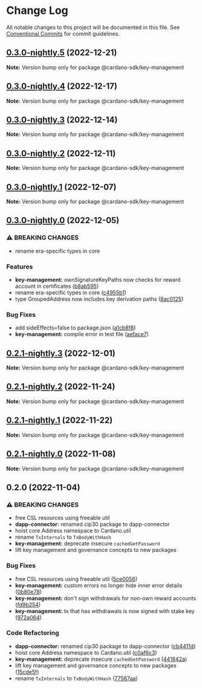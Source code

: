 # Change Log

All notable changes to this project will be documented in this file.
See [Conventional Commits](https://conventionalcommits.org) for commit guidelines.

## [0.3.0-nightly.5](https://github.com/input-output-hk/cardano-js-sdk/compare/@cardano-sdk/key-management@0.3.0-nightly.4...@cardano-sdk/key-management@0.3.0-nightly.5) (2022-12-21)

**Note:** Version bump only for package @cardano-sdk/key-management

## [0.3.0-nightly.4](https://github.com/input-output-hk/cardano-js-sdk/compare/@cardano-sdk/key-management@0.3.0-nightly.3...@cardano-sdk/key-management@0.3.0-nightly.4) (2022-12-17)

**Note:** Version bump only for package @cardano-sdk/key-management

## [0.3.0-nightly.3](https://github.com/input-output-hk/cardano-js-sdk/compare/@cardano-sdk/key-management@0.3.0-nightly.2...@cardano-sdk/key-management@0.3.0-nightly.3) (2022-12-14)

**Note:** Version bump only for package @cardano-sdk/key-management

## [0.3.0-nightly.2](https://github.com/input-output-hk/cardano-js-sdk/compare/@cardano-sdk/key-management@0.3.0-nightly.1...@cardano-sdk/key-management@0.3.0-nightly.2) (2022-12-11)

**Note:** Version bump only for package @cardano-sdk/key-management

## [0.3.0-nightly.1](https://github.com/input-output-hk/cardano-js-sdk/compare/@cardano-sdk/key-management@0.3.0-nightly.0...@cardano-sdk/key-management@0.3.0-nightly.1) (2022-12-07)

**Note:** Version bump only for package @cardano-sdk/key-management

## [0.3.0-nightly.0](https://github.com/input-output-hk/cardano-js-sdk/compare/@cardano-sdk/key-management@0.2.1-nightly.3...@cardano-sdk/key-management@0.3.0-nightly.0) (2022-12-05)

### ⚠ BREAKING CHANGES

- rename era-specific types in core

### Features

- **key-management:** ownSignatureKeyPaths now checks for reward account in certificates ([b8ab595](https://github.com/input-output-hk/cardano-js-sdk/commit/b8ab59588475f7cf2b4773f6e8fda084d74aeac0))
- rename era-specific types in core ([c4955b1](https://github.com/input-output-hk/cardano-js-sdk/commit/c4955b1f3ae0992bb55b1c1461a1e449be0b6ef2))
- type GroupedAddress now includes key derivation paths ([8ac0125](https://github.com/input-output-hk/cardano-js-sdk/commit/8ac0125152fa2f3eb95c3e4c32bee077d2df722f))

### Bug Fixes

- add sideEffects=false to package.json ([a1cb8f8](https://github.com/input-output-hk/cardano-js-sdk/commit/a1cb8f807e8d5947d0c512e0918713ff97d5d48e))
- **key-management:** compile error in test file ([aeface7](https://github.com/input-output-hk/cardano-js-sdk/commit/aeface7d44416864256011f8ef8028cf38133470))

## [0.2.1-nightly.3](https://github.com/input-output-hk/cardano-js-sdk/compare/@cardano-sdk/key-management@0.2.1-nightly.2...@cardano-sdk/key-management@0.2.1-nightly.3) (2022-12-01)

**Note:** Version bump only for package @cardano-sdk/key-management

## [0.2.1-nightly.2](https://github.com/input-output-hk/cardano-js-sdk/compare/@cardano-sdk/key-management@0.2.1-nightly.1...@cardano-sdk/key-management@0.2.1-nightly.2) (2022-11-24)

**Note:** Version bump only for package @cardano-sdk/key-management

## [0.2.1-nightly.1](https://github.com/input-output-hk/cardano-js-sdk/compare/@cardano-sdk/key-management@0.2.1-nightly.0...@cardano-sdk/key-management@0.2.1-nightly.1) (2022-11-22)

**Note:** Version bump only for package @cardano-sdk/key-management

## [0.2.1-nightly.0](https://github.com/input-output-hk/cardano-js-sdk/compare/@cardano-sdk/key-management@0.2.0...@cardano-sdk/key-management@0.2.1-nightly.0) (2022-11-08)

**Note:** Version bump only for package @cardano-sdk/key-management

## 0.2.0 (2022-11-04)

### ⚠ BREAKING CHANGES

- free CSL resources using freeable util
- **dapp-connector:** renamed cip30 package to dapp-connector
- hoist core Address namespace to Cardano.util
- rename `TxInternals` to `TxBodyWithHash`
- **key-management:** deprecate insecure `cachedGetPassword`
- lift key management and governance concepts to new packages

### Bug Fixes

- free CSL resources using freeable util ([5ce0056](https://github.com/input-output-hk/cardano-js-sdk/commit/5ce0056fb108f7bccfbd9f8ef562b82277f3c613))
- **key-management:** custom errors no longer hide inner error details ([0b80e78](https://github.com/input-output-hk/cardano-js-sdk/commit/0b80e786c3a664ca34bc40af8f69d20ccfefa02e))
- **key-management:** don't sign withdrawals for non-own reward accounts ([fd9b254](https://github.com/input-output-hk/cardano-js-sdk/commit/fd9b254a13e60a3c151e87c9053f305ff3532dd6))
- **key-management:** tx that has withdrawals is now signed with stake key ([972a064](https://github.com/input-output-hk/cardano-js-sdk/commit/972a0640970bd140c4f54df8ff9d1b38858aa4ab))

### Code Refactoring

- **dapp-connector:** renamed cip30 package to dapp-connector ([cb4411d](https://github.com/input-output-hk/cardano-js-sdk/commit/cb4411da916b263ad8a6d85e0bdaffcfe21646c5))
- hoist core Address namespace to Cardano.util ([c0af6c3](https://github.com/input-output-hk/cardano-js-sdk/commit/c0af6c333420b4305f021a50bbdf25317b85554f))
- **key-management:** deprecate insecure `cachedGetPassword` ([441842a](https://github.com/input-output-hk/cardano-js-sdk/commit/441842a53e774239c6a2c39ce1b000599fde830d))
- lift key management and governance concepts to new packages ([15cde5f](https://github.com/input-output-hk/cardano-js-sdk/commit/15cde5f9becff94dac17278cb45e3adcaac763b5))
- rename `TxInternals` to `TxBodyWithHash` ([77567aa](https://github.com/input-output-hk/cardano-js-sdk/commit/77567aab56395ded6d9b0ba7488aacc2d3f856a0))
